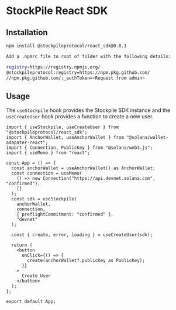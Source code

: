 # StockPile React SDK

## Installation

```bash
npm install @stockpileprotocol/react_sdk@0.0.1
```

```bash
Add a .npmrc file to root of folder with the following details:

registry=https://registry.npmjs.org/
@stockpileprotocol:registry=https://npm.pkg.github.com/
//npm.pkg.github.com/:_authToken=<Request from admin>
```

## Usage 
The `useStockpile` hook provides the Stockpile SDK instance and the `useCreateUser` hook provides a function to create a new user.

```tsx
import { useStockpile, useCreateUser } from "@stockpileprotocol/react_sdk";
import { AnchorWallet, useAnchorWallet } from "@solana/wallet-adapater-react";
import { Connection, PublicKey } from "@solana/web3.js";
import { useMemo } from "react";

const App = () => {
  const anchorWallet = useAnchorWallet() as AnchorWallet;
  const connection = useMemo(
    () => new Connection("https://api.devnet.solana.com", "confirmed"),
    []
  );
  const sdk = useStockpile(
    anchorWallet,
    connection,
    { preflightCommitment: "confirmed" },
    "devnet"
  );

  const { create, error, loading } = useCreateUser(sdk);

  return (
    <button
      onClick={() => {
        create(anchorWallet?.publicKey as PublicKey);
      }}
    >
      Create User
    </button>
  );
};

export default App;
```
